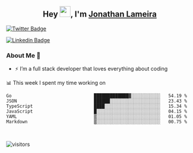 <h2 align="center">Hey <img src="https://github.com/TheDudeThatCode/TheDudeThatCode/blob/master/Assets/Hi.gif" width="29">, I'm <a href="https://www.linkedin.com/in/jonathanlameira/">Jonathan Lameira</a></h2>

[![Twitter Badge](https://img.shields.io/badge/-@jlameira-3333cc?style=flat-square&labelColor=3333cc&logo=twitter&logoColor=white&link=https://twitter.com/jlameira)](https://twitter.com/jlameira) 
  
[![Linkedin Badge](https://img.shields.io/badge/-Jonathan%20Lameira-3333cc?style=flat-square&logo=Linkedin&logoColor=white&link=https://www.linkedin.com/in/jonathanlameira/)](https://www.linkedin.com/in/jonathanlameira/)


### About Me 🚀
- ⚡  I’m a full stack developer that loves everything about coding</br>

<!-- ![Jonathan Lameira github stats](https://github-readme-stats.vercel.app/api?username=jlameirameli&show_icons=true&hide_border=true)&nbsp;&nbsp; -->

📊 This week I spent my time working on
<!--START_SECTION:waka-->

```text
Go                               █████████████▓░░░░░░░░░░░   54.19 %
JSON                             ██████░░░░░░░░░░░░░░░░░░░   23.43 %
TypeScript                       ████░░░░░░░░░░░░░░░░░░░░░   15.34 %
JavaScript                       █░░░░░░░░░░░░░░░░░░░░░░░░   04.15 %
YAML                             ▒░░░░░░░░░░░░░░░░░░░░░░░░   01.05 %
Markdown                         ▒░░░░░░░░░░░░░░░░░░░░░░░░   00.75 %
```

<!--END_SECTION:waka-->

<br />

![visitors](https://visitor-badge.laobi.icu/badge?page_id=jlameirameli.jlameirameli)
